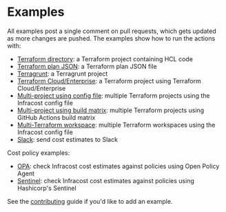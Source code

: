 # Examples

All examples post a single comment on pull requests, which gets updated as more changes are pushed. The examples show how to run the actions with:

- [Terraform directory](terraform-directory): a Terraform project containing HCL code
- [Terraform plan JSON](terraform-plan-json): a Terraform plan JSON file
- [Terragrunt](terragrunt): a Terragrunt project
- [Terraform Cloud/Enterprise](terraform-cloud-enterprise): a Terraform project using Terraform Cloud/Enterprise
- [Multi-project using config file](multi-project/README.md#using-an-infracost-config-file): multiple Terraform projects using the Infracost config file
- [Multi-project using build matrix](multi-project/README.md#using-github-actions-build-matrix): multiple Terraform projects using GitHub Actions build matrix
- [Multi-Terraform workspace](multi-terraform-workspace): multiple Terraform workspaces using the Infracost config file
- [Slack](slack): send cost estimates to Slack

Cost policy examples:
- [OPA](https://www.infracost.io/docs/features/cost_policies/): check Infracost cost estimates against policies using Open Policy Agent
- [Sentinel](sentinel): check Infracost cost estimates against policies using Hashicorp's Sentinel 

See the [contributing](../CONTRIBUTING.md) guide if you'd like to add an example.
